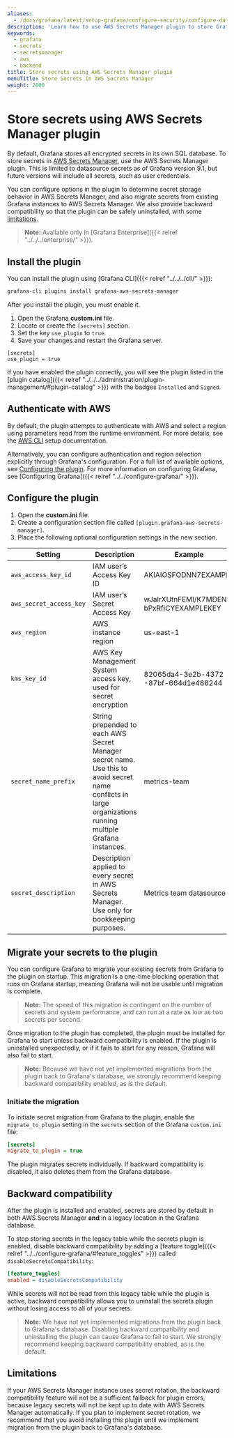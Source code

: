 ```yaml
---
aliases:
  - /docs/grafana/latest/setup-grafana/configure-security/configure-database-encryption/store-secrets-using-aws-secrets=manager-plugin/
description: 'Learn how to use AWS Secrets Manager plugin to store Grafana secrets.'
keywords:
  - grafana
  - secrets
  - secretsmanager
  - aws
  - backend
title: Store secrets using AWS Secrets Manager plugin
menuTitle: Store Secrets in AWS Secrets Manager
weight: 2000
---
```


# Store secrets using AWS Secrets Manager plugin

By default, Grafana stores all encrypted secrets in its own SQL database. To store secrets in [AWS Secrets Manager](https://aws.amazon.com/secrets-manager/), use the AWS Secrets Manager plugin. This is limited to datasource secrets as of Grafana version 9.1, but future versions will include all secrets, such as user credentials.

You can configure options in the plugin to determine secret storage behavior in AWS Secrets Manager, and also migrate secrets from existing Grafana instances to AWS Secrets Manager. We also provide backward compatibility so that the plugin can be safely uninstalled, with some [limitations](#limitations).

> **Note:** Available only in [Grafana Enterprise]({{< relref "../../../enterprise/" >}}).

## Install the plugin

You can install the plugin using [Grafana CLI]({{< relref "../../../cli/" >}}):

```sh
grafana-cli plugins install grafana-aws-secrets-manager
```

After you install the plugin, you must enable it.

1. Open the Grafana **custom.ini** file.
2. Locate or create the `[secrets]` section.
3. Set the key `use_plugin` to `true`.
4. Save your changes and restart the Grafana server.

```
[secrets]
use_plugin = true
```

If you have enabled the plugin correctly, you will see the plugin listed in the [plugin catalog]({{< relref "../../../administration/plugin-management/#plugin-catalog" >}}) with the badges `Installed` and `Signed`.

## Authenticate with AWS

By default, the plugin attempts to authenticate with AWS and select a region using parameters read from the runtime environment. For more details, see the [AWS CLI](https://aws.amazon.com/cli/) setup documentation.

Alternatively, you can configure authentication and region selection explicitly through Grafana's configuration. For a full list of available options, see [Configuring the plugin](#configuring-the-plugin). For more information on configuring Grafana, see [Configuring Grafana]({{< relref "../../configure-grafana/" >}}).

## Configure the plugin

1. Open the **custom.ini** file.
2. Create a configuration section file called `[plugin.grafana-aws-secrets-manager]`.
3. Place the following optional configuration settings in the new section.

| Setting                 | Description                                                                                                                                                 | Example                                      | Default                         |
| ----------------------- | ----------------------------------------------------------------------------------------------------------------------------------------------------------- | -------------------------------------------- | ------------------------------- |
| `aws_access_key_id`     | IAM user’s Access Key ID                                                                                                                                    | AKIAIOSFODNN7EXAMPLE                         | _Read from runtime environment_ |
| `aws_secret_access_key` | IAM user’s Secret Access Key                                                                                                                                | wJalrXUtnFEMI/K7MDENG/<br>bPxRfiCYEXAMPLEKEY | _Read from runtime environment_ |
| `aws_region`            | AWS instance region                                                                                                                                         | us-east-1                                    | _Read from runtime environment_ |
| `kms_key_id`            | AWS Key Management System access key, used for secret encryption                                                                                            | 82065da4-3e2b-4372<br>-87bf-664d1e488244     | _none_                          |
| `secret_name_prefix`    | String prepended to each AWS Secret Manager secret name. Use this to avoid secret name conflicts in large organizations running multiple Grafana instances. | metrics-team                                 | _none_                          |
| `secret_description`    | Description applied to every secret in AWS Secrets Manager. Use only for bookkeeping purposes.                                                              | Metrics team datasource                      | _none_                          |

## Migrate your secrets to the plugin

You can configure Grafana to migrate your existing secrets from Grafana to the plugin on startup. This migration is a one-time blocking operation that runs on Grafana startup, meaning Grafana will not be usable until migration is complete.

> **Note:** The speed of this migration is contingent on the number of secrets and system performance, and can run at a rate as low as two secrets per second.

Once migration to the plugin has completed, the plugin must be installed for Grafana to start unless backward compatibility is enabled. If the plugin is uninstalled unexpectedly, or if it fails to start for any reason, Grafana will also fail to start.

> **Note:** Because we have not yet implemented migrations from the plugin back to Grafana's database, we strongly recommend keeping backward compatibility enabled, as is the default.

### Initiate the migration

To initiate secret migration from Grafana to the plugin, enable the `migrate_to_plugin` setting in the `secrets` section of the Grafana `custom.ini` file:

```ini
[secrets]
migrate_to_plugin = true
```

The plugin migrates secrets individually. If backward compatibility is disabled, it also deletes them from the Grafana database.

## Backward compatibility

After the plugin is installed and enabled, secrets are stored by default in both AWS Secrets Manager **and** in a legacy location in the Grafana database.

To stop storing secrets in the legacy table while the secrets plugin is enabled, disable backward compatibility by adding a [feature toggle]({{< relref "../../configure-grafana/#feature_toggles" >}}) called `disableSecretsCompatibility`:

```ini
[feature_toggles]
enabled = disableSecretsCompatibility
```

While secrets will not be read from this legacy table while the plugin is active, backward compatibility allows you to uninstall the secrets plugin without losing access to all of your secrets.

> **Note:** We have not yet implemented migrations from the plugin back to Grafana's database. Disabling backward compatibility and uninstalling the plugin can cause Grafana to fail to start. We strongly recommend keeping backward compatibility enabled, as is the default.

## Limitations

If your AWS Secrets Manager instance uses secret rotation, the backward compatibility feature will not be a sufficient fallback for plugin errors, because legacy secrets will not be kept up to date with AWS Secrets Manager automatically. If you plan to implement secret rotation, we recommend that you avoid installing this plugin until we implement migration from the plugin back to Grafana's database.
